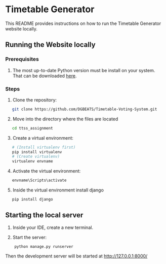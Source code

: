 # Timetable Generator

This README provides instructions on how to run the Timetable Generator website locally.

## Running the Website locally

### Prerequisites

1. The most up-to-date Python version must be install on your system. That can be downloaded [here](https://www.python.org/downloads/).

### Steps

1. Clone the repository:

```bash
   git clone https://github.com/DGBEATS/Timetable-Voting-System.git
```

2. Move into the directory where the files are located

```bash
   cd ttss_assignment
```

3. Create a virtual environment:

```bash
   # (Install virtualenv first)
   pip install virtualenv
   # (Create virtualenv)
   virtualenv envname
```

4. Activate the virtual environment:

```bash
   envname\Scripts\activate
```

5. Inside the virtual environment install django

```bash
   pip install django
```

## Starting the local server

1. Inside your IDE, create a new terminal.

2. Start the server:

```django
    python manage.py runserver
```

Then the development server will be started at http://127.0.0.1:8000/
